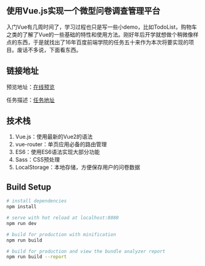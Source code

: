 ## 使用Vue.js实现一个微型问卷调查管理平台 ##
  入门Vue有几周时间了，学习过程也只是写一些小demo，比如TodoList，购物车之类的了解了Vue的一些基础的特性和使用方法。刚好年后开学就想做个稍微像样点的东西，于是就找出了16年百度前端学院的任务五十来作为本次将要实现的项目。废话不多说，下面看东西。

## 链接地址 ##
预览地址：[在线预览][2]

任务描述：[任务地址][3]

## 技术栈 ##

 1. Vue.js：使用最新的Vue2的语法
 2. vue-router：单页应用必备的路由管理
 3. ES6：使用ES6语法实现大部分功能
 4. Sass：CSS预处理
 5. LocalStorage：本地存储，方便保存用户的问卷数据

## Build Setup

``` bash
# install dependencies
npm install

# serve with hot reload at localhost:8080
npm run dev

# build for production with minification
npm run build

# build for production and view the bundle analyzer report
npm run build --report

```



  [2]: https://nice-ming.github.io/Questionnaire-management/dist/index.html#/
  [3]: http://ife.baidu.com/2016/task/detail?taskId=50
